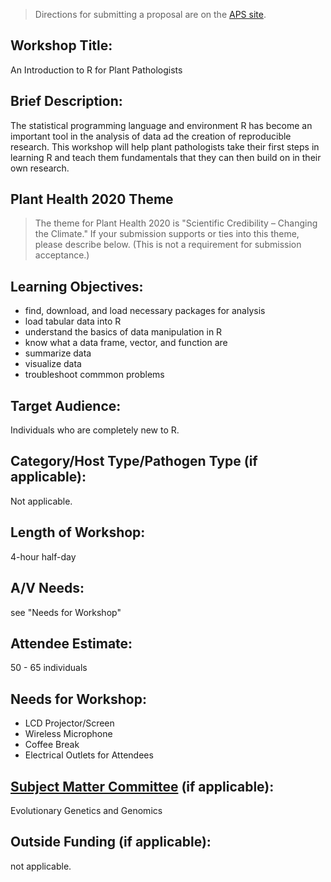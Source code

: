 > Directions for submitting a proposal are on the [APS site](https://www.apsnet.org/meetings/annual/planthealth2020/program/Pages/default.aspx).

## Workshop Title:
An Introduction to R for Plant Pathologists

## Brief Description: 
The statistical programming language and environment R has become an important tool in the analysis of data ad the creation of reproducible research.
This workshop will help plant pathologists take their first steps in learning R and teach them fundamentals that they can then build on in their own research.


## Plant Health 2020 Theme
> The theme for Plant Health 2020 is "Scientific Credibility – Changing the Climate." If your submission supports or ties into this theme, please describe below. (This is not a requirement for submission acceptance.)


## Learning Objectives:
* find, download, and load necessary packages for analysis
* load tabular data into R
* understand the basics of data manipulation in R
* know what a data frame, vector, and function are
* summarize data
* visualize data
* troubleshoot commmon problems

## Target Audience:
Individuals who are completely new to R.

## Category/Host Type/Pathogen Type (if applicable): 
Not applicable.

## Length of Workshop:
4-hour half-day

## A/V Needs:
see "Needs for Workshop"

## Attendee Estimate:
50 - 65 individuals

## Needs for Workshop:
* LCD Projector/Screen
* Wireless Microphone
* Coffee Break
* Electrical Outlets for Attendees

## [Subject Matter Committee](https://www.apsnet.org/members/leadership/apsleadership/Pages/default.aspx) (if applicable):
Evolutionary Genetics and Genomics 


## Outside Funding (if applicable): 
not applicable.

